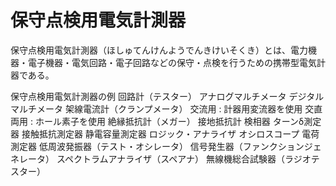 # 保守点検用電気計測器

保守点検用電気計測器（ほしゅてんけんようでんきけいそくき）とは、電力機器・電子機器・電気回路・電子回路などの保守・点検を行うための携帯型電気計器である。

保守点検用電気計測器の例
回路計（テスター）
アナログマルチメータ
デジタルマルチメータ
架線電流計（クランプメータ）
交流用 : 計器用変流器を使用
交直両用 : ホール素子を使用
絶縁抵抗計（メガー）
接地抵抗計
検相器
ターンδ測定器
接触抵抗測定器
静電容量測定器
ロジック・アナライザ
オシロスコープ
電荷測定器
低周波発振器（テスト・オシレータ）
信号発生器（ファンクションジェネレータ）
スペクトラムアナライザ（スペアナ）
無線機総合試験器（ラジオテスター）